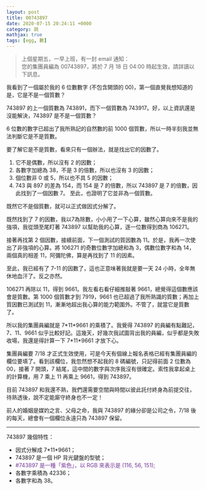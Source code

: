 ```yaml
---
layout: post
title: 00743897
date: 2020-07-15 20:24:11 +0000
category: 說
mathjax: true
tags: [egg, 數]
---
```


> 上個星期五，一早上班，有一封 email 通知：<br>
> 您的集團員編為 00743897，將於 7 月 18 日 04:00 時起生效，請詳讀以下訊息。

我看到了一個屬於我的 6 位數數字 (不包含開頭的 00)，第一個直覺我想知道的是，它是不是一個質數？

<!--more-->
 

743897 的上一個質數為 743891，而下一個質數為 743917。好，以上資訊還是沒能解決，743897 是不是一個質數？

6 位數的數字已超出了我所熟記的自然數的前 1000 個質數，所以一時半刻我並無法判斷它是不是質數。

要了解它是不是質數，看來只有一個辦法，就是找出它的因數了。
 1.	它不是偶數，所以沒有 2 的因數；
 2.	各數字加總為 38，不是 3 的倍數，所以也沒有 3 的因數；
 3.	個位數非 0 或 5，所以也不具 5 的因數；
 4.	743 與 897 的差為 154，而 154 是 7 的倍數，所以 743897 是 7 的倍數，因此找到了一個因數 7。
至此，也證明了它並非為一個質數。

既然它不是個質數，就可以正式做因式分解了。

既然找到了 7 的因數，我以7為除數，小小用了一下心算，雖然心算向來不是我的強項，我從頭至尾盯著 743897 以幫助我的心算，逐一位數得到商為 106271。

接著再找第 2 個因數，接續前面，下一個測試的質因數為 11。於是，我再一次使出了非強項的心算。將 106271 的奇數位數字加總和為 3，偶數位數字和為 14，兩個真的相差 11，阿彌陀佛，算是再找到了 11 的因素。

至此，我已經有了 7-11 的因數了，這也正意味著我就是要一天 24 小時，全年無休地血汗了。反之亦然。

106271 再除以 11，得到 9661。我左看右看仔細推敲著 9661，總覺得這個數應該會是質數。第 1000 個質數才到 7919，9661 也已超過了我所熟識的質數；再加上質因數已測試到 11，漸漸地超出我心算的能力範圍外。不管了，就當它是質數了。

所以我的集團員編就是 7\*11\*9661 的乘積了。我覺得 743897 的員編有點難記，7、11、9661 似乎比較好記。這幾天，好幾次我試圖背出我的員編，似乎都是失敗收場，我還是得計算一下 7\*11\*9661 才放下心。

集團員編要 7/18 才正式生效使用，可是今天有個線上報名表格已經有集團員編的欄位要填了。看到該欄位，我忽然想不起我的 8 碼編號，只記得前面 2 位數為 00，接著 7 開頭，7 結尾，這中間的數字與次序我沒有很確定。索性我拿起桌上的計算機，用 7 乘上 11 再乘上 9661，得到 743897。

目前 743897 和我還不熟，我們還需要空間與時間以彼此託付終身為前提交往，待熟透後，說不定能廝守終身也不一定！

前人的婚姻是媒妁之言、父母之命，我與 743897 的緣分卻是公司之令，7/18 後的每天，總會有一個欄位永遠只為 743897 保留。

***
743897 幾個特性：
-	因式分解成 7\*11\*9661；
-	743897 是一個 HP 背光鍵盤的型號；
-	<div style="color:#743897">#743897 是一種「紫色」，以 RGB 來表示是 (116, 56, 151);</div>
-	各數字乘積為 42336；
-	各數字和為 38。

